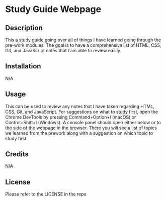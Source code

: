 # Study Guide Webpage

## Description

This a study guide going over all of things I have learned going through the pre-work modules. The goal is to have a comprehensive list of HTML, CSS, Git, and JavaScript notes that I am able to review easily

## Installation

N/A

## Usage

This can be used to review any notes that I have taken regarding HTML, CSS, Git, and JavaScript. For suggestions on what to study first, open the Chrome DevTools by pressing Command+Option+I (macOS) or Control+Shift+I (Windows). A console panel should open either below or to the side of the webpage in the browser. There you will see a list of topics we learned from the prework along with a suggestion on which topic to study first.

## Credits

N/A

## License

Please refer to the LICENSE in the repo